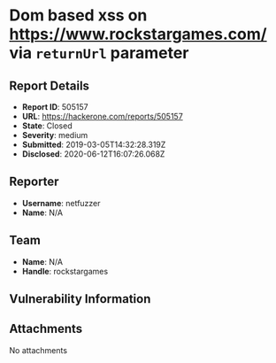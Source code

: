# Dom based xss on https://www.rockstargames.com/ via `returnUrl` parameter

## Report Details
- **Report ID**: 505157
- **URL**: https://hackerone.com/reports/505157
- **State**: Closed
- **Severity**: medium
- **Submitted**: 2019-03-05T14:32:28.319Z
- **Disclosed**: 2020-06-12T16:07:26.068Z

## Reporter
- **Username**: netfuzzer
- **Name**: N/A

## Team
- **Name**: N/A
- **Handle**: rockstargames

## Vulnerability Information


## Attachments
No attachments
